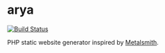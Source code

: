 # arya

[![Build Status](https://travis-ci.org/rayrutjes/arya.svg?branch=master)](https://travis-ci.org/rayrutjes/arya)

PHP static website generator inspired by [Metalsmith](http://www.metalsmith.io/).

